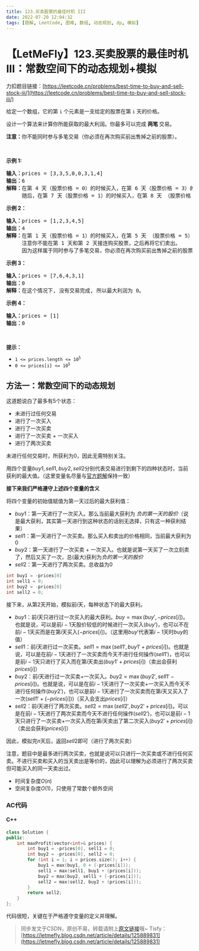 ```yaml
---
title: 123.买卖股票的最佳时机 III
date: 2022-07-20 12:04:32
tags: [题解, LeetCode, 困难, 数组, 动态规划, dp, 模拟]
---
```


# 【LetMeFly】123.买卖股票的最佳时机 III：常数空间下的动态规划+模拟

力扣题目链接：[https://leetcode.cn/problems/best-time-to-buy-and-sell-stock-iii/](https://leetcode.cn/problems/best-time-to-buy-and-sell-stock-iii/)

<p>给定一个数组，它的第<em> </em><code>i</code> 个元素是一支给定的股票在第 <code>i</code><em> </em>天的价格。</p>

<p>设计一个算法来计算你所能获取的最大利润。你最多可以完成 <strong>两笔 </strong>交易。</p>

<p><strong>注意：</strong>你不能同时参与多笔交易（你必须在再次购买前出售掉之前的股票）。</p>

<p> </p>

<p><strong>示例 1:</strong></p>

<pre>
<strong>输入：</strong>prices = [3,3,5,0,0,3,1,4]
<strong>输出：</strong>6
<strong>解释：</strong>在第 4 天（股票价格 = 0）的时候买入，在第 6 天（股票价格 = 3）的时候卖出，这笔交易所能获得利润 = 3-0 = 3 。
     随后，在第 7 天（股票价格 = 1）的时候买入，在第 8 天 （股票价格 = 4）的时候卖出，这笔交易所能获得利润 = 4-1 = 3 。</pre>

<p><strong>示例 2：</strong></p>

<pre>
<strong>输入：</strong>prices = [1,2,3,4,5]
<strong>输出：</strong>4
<strong>解释：</strong>在第 1 天（股票价格 = 1）的时候买入，在第 5 天 （股票价格 = 5）的时候卖出, 这笔交易所能获得利润 = 5-1 = 4 。   
     注意你不能在第 1 天和第 2 天接连购买股票，之后再将它们卖出。   
     因为这样属于同时参与了多笔交易，你必须在再次购买前出售掉之前的股票。
</pre>

<p><strong>示例 3：</strong></p>

<pre>
<strong>输入：</strong>prices = [7,6,4,3,1] 
<strong>输出：</strong>0 
<strong>解释：</strong>在这个情况下, 没有交易完成, 所以最大利润为 0。</pre>

<p><strong>示例 4：</strong></p>

<pre>
<strong>输入：</strong>prices = [1]
<strong>输出：</strong>0
</pre>

<p> </p>

<p><strong>提示：</strong></p>

<ul>
	<li><code>1 <= prices.length <= 10<sup>5</sup></code></li>
	<li><code>0 <= prices[i] <= 10<sup>5</sup></code></li>
</ul>


    
## 方法一：常数空间下的动态规划

这道题说白了最多有$5$个状态：

+ 未进行过任何交易
+ 进行了一次买入
+ 进行了一次买卖
+ 进行了一次买卖 + 一次买入
+ 进行了两次买卖

未进行任何交易时，所获利为$0$，因此无需特别关注。

用四个变量$buy1, sell1, buy2, sell2$分别代表交易进行到剩下的四种状态时，当前获利的最大值。（这里变量名尽量与[官方题解](https://leetcode.cn/problems/best-time-to-buy-and-sell-stock-iii/solution/mai-mai-gu-piao-de-zui-jia-shi-ji-iii-by-wrnt/)保持一致）

**接下来我们严格遵守上述四个变量的含义**

将四个变量的初始值赋值为第一天过后的最大获利值：

+ $buy1$：第一天进行了一次买入。那么当前最大获利为 $负的第一天的股价$（说是最大获利，其实第一天进行到这种状态的话别无选择，只有这一种获利结果）
+ $sell1$：第一天进行了一次买卖。那么买入和卖出的价格相同，当前最大获利为$0$
+ $buy2$：第一天进行了一次买卖 + 一次买入。也就是说第一天买了一次立刻卖了，然后又买了一次，总(最大)获利为$负的第一天的股价$
+ $sell2$：第一天进行了两次买卖。总收益为$0$

```cpp
int buy1 = -prices[0]
int sell1 = 0;
int buy2 = -prices[0]
int sell2 = 0;
```

接下来，从第$2$天开始，模拟前$i$天，每种状态下的最大获利。

+ $buy1$：前$i$天只进行过一次买入的最大获利。$buy=\max(buy', -prices[i])$。也就是说，可以是前$i-1$天股价较低的时候进行一次买入($buy'$)，也可以不在前$i-1$天买而是在第$i$天买入($-prices[i]$)。（这里用$buy'$代表第$i-1$天时$buy$的值）
+ $sell1$：前$i$天进行过一次买卖。$sell1=\max(sell1', buy1' + prices[i])$。也就是说，可以是在前$i-1$天进行了一次买卖而今天不进行任何操作($sell1'$)，也可以是前$i-1$天只进行了买入而在第$i$天卖出($buy1'+prices[i]$)（卖出会获利$prices[i]$）
+ $buy2$：前$i$天进行过一次买卖+一次买入。$buy2=\max(buy2', sell1'-prices[i])$。也就是说，可以是在前$i-1$天进行了一次买卖+一次买入而今天不进行任何操作($buy2'$)，也可以是前$i-1$天进行了一次买卖而在第$i$天又买入了一次($sell1' + (-prices[i])$)（买入会支出$prices[i]$）
+ $sell2$：前$i$天进行了两次买卖。$sell2=\max(sell2',buy2'+prices[i])$。可以是在前$i-1$天进行了两次买卖而今天不进行任何操作($sell2'$)，也可以是前$i-1$天只进行了一次买卖+一次买入而在第$i$天卖出了第二次买入($buy2'+prices[i]$)（卖出会获利$prices[i]$）

因此，模拟完$n$天后，返回$sell2$即可（进行了两次买卖）

注意，题目中是最多进行两次买卖，也就是说可以只进行一次买卖或不进行任何买卖。不进行买卖和买入的当天卖出是等价的，因此可以理解为必须进行了两次买卖但可能买入的同一天卖出过。

+ 时间复杂度$O(n)$
+ 空间复杂度$O(1)$，只使用了常数个额外空间

### AC代码

#### C++

```cpp
class Solution {
public:
    int maxProfit(vector<int>& prices) {
        int buy1 = -prices[0], sell1 = 0;
        int buy2 = -prices[0], sell2 = 0;
        for (int i = 1; i < prices.size(); i++) {
            buy1 = max(buy1, 0 + (-prices[i]));
            sell1 = max(sell1, buy1 + (prices[i]));
            buy2 = max(buy2, sell1 + (-prices[i]));
            sell2 = max(sell2, buy2 + (prices[i]));
        }
        return sell2;
    }
};
```

代码很短，关键在于严格遵守变量的定义并理解。

> 同步发文于CSDN，原创不易，转载请附上[原文链接](https://blog.letmefly.xyz/2022/07/20/LeetCode%200123.%E4%B9%B0%E5%8D%96%E8%82%A1%E7%A5%A8%E7%9A%84%E6%9C%80%E4%BD%B3%E6%97%B6%E6%9C%BAIII/)哦~
> Tisfy：[https://letmefly.blog.csdn.net/article/details/125889831](https://letmefly.blog.csdn.net/article/details/125889831)
